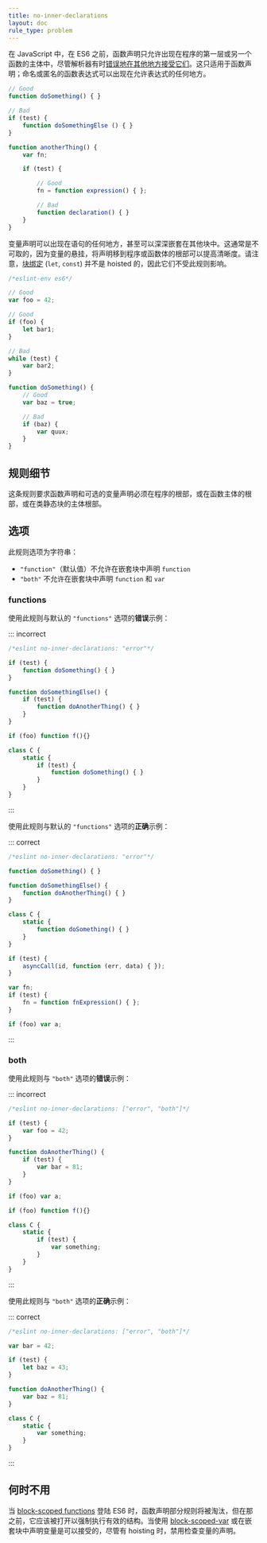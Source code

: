 ```yaml
---
title: no-inner-declarations
layout: doc
rule_type: problem
---
```


在 JavaScript 中，在 ES6 之前，函数声明只允许出现在程序的第一层或另一个函数的主体中，尽管解析器有时[错误地在其他地方接受它们](https://code.google.com/p/esprima/issues/detail?id=422)。这只适用于函数声明；命名或匿名的函数表达式可以出现在允许表达式的任何地方。

```js
// Good
function doSomething() { }

// Bad
if (test) {
    function doSomethingElse () { }
}

function anotherThing() {
    var fn;

    if (test) {

        // Good
        fn = function expression() { };

        // Bad
        function declaration() { }
    }
}
```

变量声明可以出现在语句的任何地方，甚至可以深深嵌套在其他块中。这通常是不可取的，因为变量的悬挂，将声明移到程序或函数体的根部可以提高清晰度。请注意，[块绑定](https://leanpub.com/understandinges6/read#leanpub-auto-block-bindings) (`let`, `const`) 并不是 hoisted 的，因此它们不受此规则影响。

```js
/*eslint-env es6*/

// Good
var foo = 42;

// Good
if (foo) {
    let bar1;
}

// Bad
while (test) {
    var bar2;
}

function doSomething() {
    // Good
    var baz = true;

    // Bad
    if (baz) {
        var quux;
    }
}
```

## 规则细节

这条规则要求函数声明和可选的变量声明必须在程序的根部，或在函数主体的根部，或在类静态块的主体根部。

## 选项

此规则选项为字符串：

* `"function"`（默认值）不允许在嵌套块中声明 `function`
* `"both"` 不允许在嵌套块中声明 `function` 和 `var`

### functions

使用此规则与默认的 `"functions"` 选项的**错误**示例：

::: incorrect

```js
/*eslint no-inner-declarations: "error"*/

if (test) {
    function doSomething() { }
}

function doSomethingElse() {
    if (test) {
        function doAnotherThing() { }
    }
}

if (foo) function f(){}

class C {
    static {
        if (test) {
            function doSomething() { }
        }
    }
}
```

:::

使用此规则与默认的 `"functions"` 选项的**正确**示例：

::: correct

```js
/*eslint no-inner-declarations: "error"*/

function doSomething() { }

function doSomethingElse() {
    function doAnotherThing() { }
}

class C {
    static {
        function doSomething() { }
    }
}

if (test) {
    asyncCall(id, function (err, data) { });
}

var fn;
if (test) {
    fn = function fnExpression() { };
}

if (foo) var a;
```

:::

### both

使用此规则与 `"both"` 选项的**错误**示例：

::: incorrect

```js
/*eslint no-inner-declarations: ["error", "both"]*/

if (test) {
    var foo = 42;
}

function doAnotherThing() {
    if (test) {
        var bar = 81;
    }
}

if (foo) var a;

if (foo) function f(){}

class C {
    static {
        if (test) {
            var something;
        }
    }
}
```

:::

使用此规则与 `"both"` 选项的**正确**示例：

::: correct

```js
/*eslint no-inner-declarations: ["error", "both"]*/

var bar = 42;

if (test) {
    let baz = 43;
}

function doAnotherThing() {
    var baz = 81;
}

class C {
    static {
        var something;
    }
}
```

:::

## 何时不用

当 [block-scoped functions](https://bugzilla.mozilla.org/show_bug.cgi?id=585536) 登陆 ES6 时，函数声明部分规则将被淘汰，但在那之前，它应该被打开以强制执行有效的结构。当使用 [block-scoped-var](block-scoped-var) 或在嵌套块中声明变量是可以接受的，尽管有 hoisting 时，禁用检查变量的声明。
